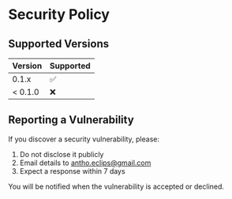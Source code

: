 # Security Policy

## Supported Versions

| Version | Supported          |
| ------- | ------------------ |
| 0.1.x   | :white_check_mark: |
| < 0.1.0 | :x:                |

## Reporting a Vulnerability

If you discover a security vulnerability, please:

1. Do not disclose it publicly
2. Email details to antho.eclips@gmail.com
3. Expect a response within 7 days

You will be notified when the vulnerability is accepted or declined.

